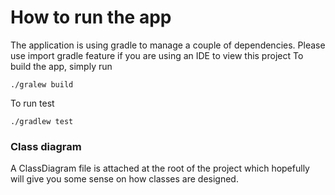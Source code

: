# How to run the app
The application is using gradle to manage a couple of dependencies. Please use import gradle feature if you are using an IDE to view this project
To build the app, simply run

    ./gralew build

To run test

	./gradlew test

### Class diagram

A ClassDiagram file is attached at the root of the project which hopefully will give you some sense on how classes are designed.
